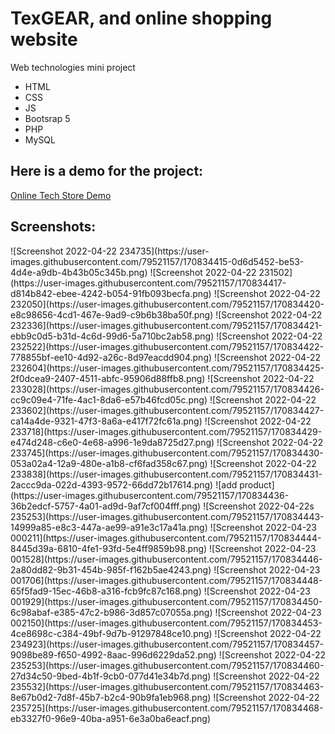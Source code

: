 # TexGEAR, and online shopping website
Web technologies mini project <br>
<ul>
  <li>HTML</li>
  <li>CSS</li>
  <li>JS</li>
  <li>Bootsrap 5</li>
  <li>PHP</li>
  <li>MySQL</li>
</ul>

<h2>Here is a demo for the project:</h2>
<a href="https://youtu.be/C8KoiWlh0bk" target="_blank">Online Tech Store Demo</a>
<h2>Screenshots:</h2>
![Screenshot 2022-04-22 234735](https://user-images.githubusercontent.com/79521157/170834415-0d6d5452-be53-4d4e-a9db-4b43b05c345b.png)
![Screenshot 2022-04-22 231502](https://user-images.githubusercontent.com/79521157/170834417-d814b842-ebee-4242-b054-91fb093becfa.png)
![Screenshot 2022-04-22 232050](https://user-images.githubusercontent.com/79521157/170834420-e8c98656-4cd1-467e-9ad9-c9b6b38ba50f.png)
![Screenshot 2022-04-22 232336](https://user-images.githubusercontent.com/79521157/170834421-ebb9c0d5-b31d-4c6d-99d6-5a710bc2ab58.png)
![Screenshot 2022-04-22 232522](https://user-images.githubusercontent.com/79521157/170834422-778855bf-ee10-4d92-a26c-8d97eacdd904.png)
![Screenshot 2022-04-22 232604](https://user-images.githubusercontent.com/79521157/170834425-2f0dcea9-2407-4511-abfc-95906d88ffb8.png)
![Screenshot 2022-04-22 233028](https://user-images.githubusercontent.com/79521157/170834426-cc9c09e4-71fe-4ac1-8da6-e57b46fcd05c.png)
![Screenshot 2022-04-22 233602](https://user-images.githubusercontent.com/79521157/170834427-ca14a4de-9321-47f3-8a6a-e417f72fc61a.png)
![Screenshot 2022-04-22 233718](https://user-images.githubusercontent.com/79521157/170834429-e474d248-c6e0-4e68-a996-1e9da8725d27.png)
![Screenshot 2022-04-22 233745](https://user-images.githubusercontent.com/79521157/170834430-053a02a4-12a9-480e-a1b8-cf6fad358c67.png)
![Screenshot 2022-04-22 233838](https://user-images.githubusercontent.com/79521157/170834431-2accc9da-022d-4393-9572-66dd72b17614.png)
![add product](https://user-images.githubusercontent.com/79521157/170834436-36b2edcf-5757-4a01-ad9d-9af7cf004fff.png)
![Screenshot 2022-04-22s 235253](https://user-images.githubusercontent.com/79521157/170834443-14999a85-e8c3-447a-ae99-a91e3c17a41a.png)
![Screenshot 2022-04-23 000211](https://user-images.githubusercontent.com/79521157/170834444-8445d39a-6810-4fe1-93fd-5e4ff9859b98.png)
![Screenshot 2022-04-23 001528](https://user-images.githubusercontent.com/79521157/170834446-2a80dd82-9b31-454b-985f-f162b5ae4243.png)
![Screenshot 2022-04-23 001706](https://user-images.githubusercontent.com/79521157/170834448-65f5fad9-15ec-46b8-a316-fcb9fc87c168.png)
![Screenshot 2022-04-23 001929](https://user-images.githubusercontent.com/79521157/170834450-6c98abaf-e385-47c2-b986-3d857c07055a.png)
![Screenshot 2022-04-23 002150](https://user-images.githubusercontent.com/79521157/170834453-4ce8698c-c384-49bf-9d7b-91297848ce10.png)
![Screenshot 2022-04-22 234923](https://user-images.githubusercontent.com/79521157/170834457-9098be89-f650-4992-8aac-996d6229da52.png)
![Screenshot 2022-04-22 235253](https://user-images.githubusercontent.com/79521157/170834460-27d34c50-9bed-4b1f-9cb0-077d41e34b7d.png)
![Screenshot 2022-04-22 235532](https://user-images.githubusercontent.com/79521157/170834463-8e67b0d2-7d8f-45b7-b2c4-90b9fa1eb968.png)
![Screenshot 2022-04-22 235725](https://user-images.githubusercontent.com/79521157/170834468-eb3327f0-96e9-40ba-a951-6e3a0ba6eacf.png)
